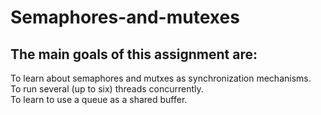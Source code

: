 # Semaphores-and-mutexes

## The main goals of this assignment are:
To learn about semaphores and mutxes as synchronization mechanisms.\
To run several (up to six) threads concurrently.\
To learn to use a queue as a shared buffer.
